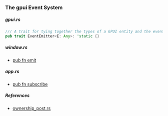 
### The gpui Event System

##### gpui.rs

```rust
/// A trait for tying together the types of a GPUI entity and the events it can emit
pub trait EventEmitter<E: Any>: 'static {}
```

##### window.rs

- [pub fn emit](https://github.com/zed-industries/zed/blob/main/crates/gpui/src/window.rs#L2229)

##### app.rs

- [pub fn subscribe](https://github.com/zed-industries/zed/blob/main/crates/gpui/src/app.rs#L410)

##### References

- [ownership_post.rs](https://github.com/zed-industries/zed/blob/main/crates/gpui/examples/ownership_post.rs)

